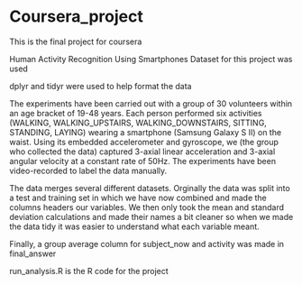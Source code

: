 # Coursera_project
This is the final project for coursera

Human Activity Recognition Using Smartphones Dataset for this project was used 

dplyr and tidyr were used to help format the data

The experiments have been carried out with a group of 30 volunteers within an age bracket of 19-48 years. Each person performed six activities (WALKING, WALKING_UPSTAIRS, WALKING_DOWNSTAIRS, SITTING, STANDING, LAYING) wearing a smartphone (Samsung Galaxy S II) on the waist. Using its embedded accelerometer and gyroscope, we (the group who collected the data) captured 3-axial linear acceleration and 3-axial angular velocity at a constant rate of 50Hz. The experiments have been video-recorded to label the data manually.  

The data merges several different datasets. Orginally the data was split into a test and training set in which we have
now combined and made the columns headers our variables. We then only took the mean and standard deviation calculations
and made their names a bit cleaner so when we made the data tidy it was easier to understand what each variable meant.

Finally, a group average column for subject_now and activity was made in final_answer



run_analysis.R is the R code for the project




